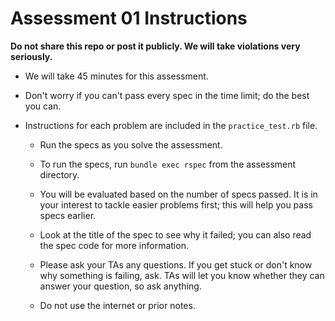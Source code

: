 # Assessment 01 Instructions

**Do not share this repo or post it publicly. We will take violations very seriously.**

* We will take 45 minutes for this assessment.

* Don't worry if you can't pass every spec in the time limit; do the
  best you can.

* Instructions for each problem are included in the `practice_test.rb` file.

  * Run the specs as you solve the assessment.

  * To run the specs, run `bundle exec rspec` from the assessment
    directory.

  * You will be evaluated based on the number of specs passed. It is in your interest to tackle easier problems first; this will help you pass specs earlier.

  * Look at the title of the spec to see why it failed; you can also
    read the spec code for more information.

  * Please ask your TAs any questions. If you get stuck or don't know why something is failing, ask. TAs will let you know whether they can answer your question, so ask anything.

  * Do not use the internet or prior notes.